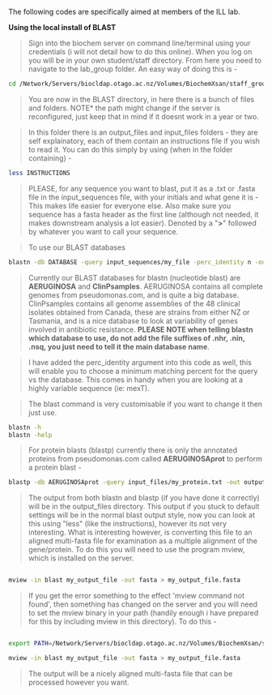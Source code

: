 The following codes are specifically aimed at members of the ILL lab. 

**Using the local install of BLAST**

>Sign into the biochem server on command line/terminal using your credentials (i will not detail how to do this online).
>When you log on you will be in your own student/staff directory. From here you need to navigate to the lab_group folder. An easy way of doing this is -

```bash
cd /Network/Servers/biocldap.otago.ac.nz/Volumes/BiochemXsan/staff_groups/lamontlab/Documents/BLAST

```
> You are now in the BLAST directory, in here there is a bunch of files and folders. NOTE* the path might change if the server is reconfigured, just keep that in mind if it doesnt work in a year or two.

>In this folder there is an output_files and input_files folders - they are self explainatory, each of them contain an instructions file if you wish to read it. You can do this simply by using (when in the folder containing) -

```bash
less INSTRUCTIONS

```

> PLEASE, for any sequence you want to blast, put it as a .txt or .fasta file in the input_sequences file, with your initials and what gene it is - This makes life easier for everyone else. Also make sure you sequence has a fasta header as the first line (although not needed, it makes downstream analysis a lot easier). Denoted by a "**>**" followed by whatever you want to call your sequence.

> To use our BLAST databases

```bash
blastn -db DATABASE -query input_sequences/my_file -perc_identity n -out output_files/myoutput

```

> Currently our BLAST databases for blastn (nucleotide blast) are **AERUGINOSA** and **ClinPsamples**. AERUGINOSA contains all complete genomes from pseudomonas.com, and is quite a big database. ClinPsamples contains all genome assemblies of the 48 clinical isolates obtained from Canada, these are strains from either NZ or Tasmania, and is a nice database to look at variability of genes involved in antibiotic resistance. **PLEASE NOTE when telling blastn which database to use, do not add the file suffixes of .nhr, .nin, .nsq, you just need to tell it the main database name**.

> I have added the perc_identity argument into this code as well, this will enable you to choose a minimum matching percent for the query vs the database. This comes in handy when you are looking at a highly variable sequence (ie: mexT).

> The blast command is very customisable if you want to change it then just use.

```bash
blastn -h
blastn -help

```

> For protein blasts (blastp) currently there is only the annotated proteins from pseudomonas.com called **AERUGINOSAprot** to perform a protein blast - 

```bash
blastp -db AERUGINOSAprot -query input_files/my_protein.txt -out output_files//my_protein_out

```

> The output from both blastn and blastp (if you have done it correctly) will be in the output_files directory. This output if you stuck to default settings will be in the normal blast output style, now you can look at this using "less" (like the instructions), however its not very interesting. What is interesting however, is converting this file to an aligned multi-fasta file for examination as a multiple alignment of the gene/protein. To do this you will need to use the program mview, which is installed on the server.

```bash

mview -in blast my_output_file -out fasta > my_output_file.fasta

```

> If you get the error something to the effect 'mview command not found', then something has changed on the server and you will need to set the mview binary in your path (handily enough i have prepared for this by including mview in this directory). To do this -

```bash

export PATH=/Network/Servers/biocldap.otago.ac.nz/Volumes/BiochemXsan/staff_groups/lamontlab/Documents/BLAST/output_files/mview-1.60.1/bin/:$PATH

mview -in blast my_output_file -out fasta > my_output_file.fasta

```

> The output will be a nicely aligned multi-fasta file that can be processed however you want.

